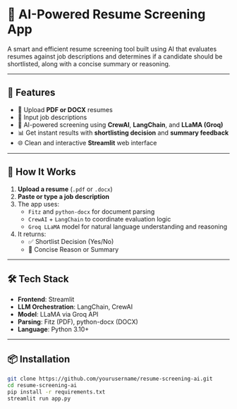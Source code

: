 # 🤖 AI-Powered Resume Screening App

A smart and efficient resume screening tool built using AI that evaluates resumes against job descriptions and determines if a candidate should be shortlisted, along with a concise summary or reasoning.

---

## 🚀 Features

- 📄 Upload **PDF or DOCX** resumes
- 📝 Input job descriptions
- 🤖 AI-powered screening using **CrewAI**, **LangChain**, and **LLaMA (Groq)**
- 📊 Get instant results with **shortlisting decision** and **summary feedback**
- 🌐 Clean and interactive **Streamlit** web interface

---

## 🧠 How It Works

1. **Upload a resume** (`.pdf` or `.docx`)
2. **Paste or type a job description**
3. The app uses:
   - `Fitz` and `python-docx` for document parsing
   - `CrewAI` + `LangChain` to coordinate evaluation logic
   - `Groq LLaMA` model for natural language understanding and reasoning
4. It returns:
   - ✅ Shortlist Decision (Yes/No)
   - 🧾 Concise Reason or Summary

---

## 🛠 Tech Stack

- **Frontend**: Streamlit
- **LLM Orchestration**: LangChain, CrewAI
- **Model**: LLaMA via Groq API
- **Parsing**: Fitz (PDF), python-docx (DOCX)
- **Language**: Python 3.10+

---

## 📦 Installation

```bash
git clone https://github.com/yourusername/resume-screening-ai.git
cd resume-screening-ai
pip install -r requirements.txt
streamlit run app.py
